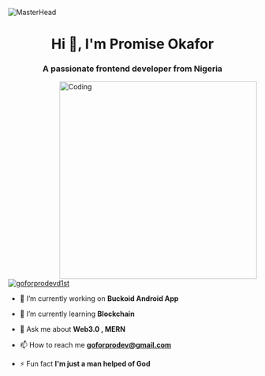 ![MasterHead](https://cdn.dribbble.com/userupload/4572402/file/original-2f21572140785d725a013c17720a5951.png?compress=1&resize=1200x300)
<h1 align="center">Hi 👋, I'm Promise Okafor</h1>
<h3 align="center">A passionate frontend developer from Nigeria</h3>
<img align="right" alt="Coding" width="400" src="https://cdn.dribbble.com/users/1162077/screenshots/3848914/programmer.gif">

<p align="left"> <a href="https://twitter.com/goforprodevd1st" target="blank"><img src="https://img.shields.io/twitter/follow/goforprodevd1st?logo=twitter&style=for-the-badge" alt="goforprodevd1st" /></a> </p>

- 🔭 I’m currently working on **Buckoid Android App**

- 🌱 I’m currently learning **Blockchain**

- 💬 Ask me about **Web3.0 , MERN**

- 📫 How to reach me **goforprodev@gmail.com**

- ⚡ Fun fact **I'm just a man helped of God**



